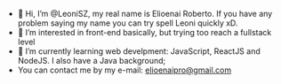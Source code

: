 - 👋 Hi, I’m @LeoniSZ, my real name is Elioenai Roberto. If you have any problem saying my name you can try spell Leoni quickly xD.
- 👀 I’m interested in front-end basically, but trying too reach a fullstack level
- 🌱 I’m currently learning web develpment: JavaScript, ReactJS and NodeJS. I also have a Java background;
- You can contact me by my e-mail: elioenaipro@gmail.com
